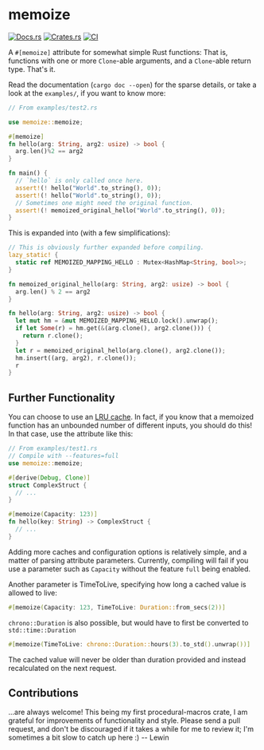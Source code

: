 # memoize

[![Docs.rs](https://docs.rs/memoize/badge.svg)](https://docs.rs/memoize)
[![Crates.rs](https://img.shields.io/crates/v/memoize.svg)](https://crates.io/crates/memoize)
[![CI](https://github.com/dermesser/rex/workflows/CI/badge.svg)](https://github.com/dermesser/memoize/actions?query=workflow%3ACI)

A `#[memoize]` attribute for somewhat simple Rust functions: That is, functions
with one or more `Clone`-able arguments, and a `Clone`-able return type. That's it.

Read the documentation (`cargo doc --open`) for the sparse details, or take a
look at the `examples/`, if you want to know more:

```rust
// From examples/test2.rs

use memoize::memoize;

#[memoize]
fn hello(arg: String, arg2: usize) -> bool {
  arg.len()%2 == arg2
}

fn main() {
  // `hello` is only called once here.
  assert!(! hello("World".to_string(), 0));
  assert!(! hello("World".to_string(), 0));
  // Sometimes one might need the original function.
  assert!(! memoized_original_hello("World".to_string(), 0));
}
```

This is expanded into (with a few simplifications):

```rust
// This is obviously further expanded before compiling.
lazy_static! {
  static ref MEMOIZED_MAPPING_HELLO : Mutex<HashMap<String, bool>>;
}

fn memoized_original_hello(arg: String, arg2: usize) -> bool {
  arg.len() % 2 == arg2
}

fn hello(arg: String, arg2: usize) -> bool {
  let mut hm = &mut MEMOIZED_MAPPING_HELLO.lock().unwrap();
  if let Some(r) = hm.get(&(arg.clone(), arg2.clone())) {
    return r.clone();
  }
  let r = memoized_original_hello(arg.clone(), arg2.clone());
  hm.insert((arg, arg2), r.clone());
  r
}
```

## Further Functionality

You can choose to use an [LRU cache](https://crates.io/crates/lru). In fact, if
you know that a memoized function has an unbounded number of different inputs,
you should do this! In that case, use the attribute like this:

```rust
// From examples/test1.rs
// Compile with --features=full
use memoize::memoize;

#[derive(Debug, Clone)]
struct ComplexStruct {
  // ...
}

#[memoize(Capacity: 123)]
fn hello(key: String) -> ComplexStruct {
  // ...
}
```

Adding more caches and configuration options is relatively simple, and a matter
of parsing attribute parameters. Currently, compiling will fail if you use a
parameter such as `Capacity` without the feature `full` being enabled.

Another parameter is TimeToLive, specifying how long a cached value is allowed
to live:

```rust
#[memoize(Capacity: 123, TimeToLive: Duration::from_secs(2))]
```

`chrono::Duration` is also possible, but would have to first be converted to
`std::time::Duration`

```rust
#[memoize(TimeToLive: chrono::Duration::hours(3).to_std().unwrap())]
```

The cached value will never be older than duration provided and instead
recalculated on the next request.

## Contributions

...are always welcome! This being my first procedural-macros crate, I am
grateful for improvements of functionality and style. Please send a pull
request, and don't be discouraged if it takes a while for me to review it; I'm
sometimes a bit slow to catch up here :)   -- Lewin

